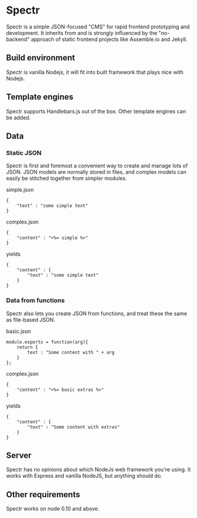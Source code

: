 # Spectr

Spectr is a simple JSON-focused "CMS" for rapid frontend prototyping and development.
It inherits from and is strongly influenced by the "no-backend" approach of static frontend projects like
Assemble.io and Jekyll.

## Build environment

Spectr is vanilla Nodejs, it will fit into built framework that plays nice with Nodejs.

## Template engines

Spectr supports Handlebars.js out of the box. Other template engines can be added.

## Data

### Static JSON

Spectr is first and foremost a convenient way to create and manage lots of JSON. JSON models are normally stored in
files, and complex models can easily be stitched together from simpler modules.

simple.json

    {
        "text" : "some simple text"
    }

complex.json

    {
        "content" : "<%= simple %>"
    }

yields

    {
        "content" : {
            "text" : "some simple text"
        }
    }

### Data from functions

Spectr also lets you create JSON from functions, and treat these the same as file-based JSON.

basic.json

    module.exports = function(arg){
        return {
            text : "Some content with " + arg
        }
    };

complex.json

    {
        "content" : "<%= basic extras %>"
    }

yields

    {
        "content" : {
            "text" : "Some content with extras"
        }
    }


## Server

Spectr has no opinions about which NodeJs web framework you're using. It works with Express and vanilla NodeJS, but
anything should do.

## Other requirements

Spectr works on node 0.10 and above.
